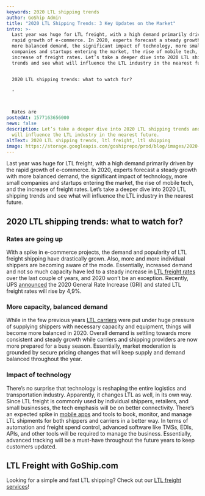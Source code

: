 ```yaml
---
keywords: 2020 LTL shipping trends
author: GoShip Admin
title: "2020 LTL Shipping Trends: 3 Key Updates on the Market"
intro: >-
  Last year was huge for LTL freight, with a high demand primarily driven by the
  rapid growth of e-commerce. In 2020, experts forecast a steady growth with
  more balanced demand, the significant impact of technology, more small
  companies and startups entering the market, the rise of mobile tech, and the
  increase of freight rates. Let’s take a deeper dive into 2020 LTL shipping
  trends and see what will influence the LTL industry in the nearest future. 


  2020 LTL shipping trends: what to watch for?

  -



  Rates are
postedAt: 1577163656000
news: false
description: Let’s take a deeper dive into 2020 LTL shipping trends and see what
  will influence the LTL industry in the nearest future.
altText: 2020 LTL shipping trends, ltl freight, ltl shipping
image: https://storage.googleapis.com/goshiprepo/prod/blog/images/2020-ltl-shipping-trends-3-key-updates-on-the-market.jpg
---
```

Last year was huge for LTL freight, with a high demand primarily driven by the rapid growth of e-commerce. In 2020, experts forecast a steady growth with more balanced demand, the significant impact of technology, more small companies and startups entering the market, the rise of mobile tech, and the increase of freight rates. Let’s take a deeper dive into 2020 LTL shipping trends and see what will influence the LTL industry in the nearest future.

## 2020 LTL shipping trends: what to watch for?

### Rates are going up

With a spike in e-commerce projects, the demand and popularity of LTL freight shipping have drastically grown. Also, more and more individual shippers are becoming aware of the mode. Essentially, increased demand and not so much capacity have led to a steady increase in [LTL freight rates](https://www.goship.com/blog/factors-determine-ltl-shipping-rates/) over the last couple of years, and 2020 won’t be an exception. Recently, UPS [announced](https://www.shipware.com/ups-2020-rate-increases/) the 2020 General Rate Increase (GRI) and stated LTL freight rates will rise by 4,9%.

### More capacity, balanced demand

While in the few previous years [LTL carriers](https://www.goship.com/blog/how-to-choose-the-right-ltl-carriers/) were put under huge pressure of supplying shippers with necessary capacity and equipment, things will become more balanced in 2020. Overall demand is settling towards more consistent and steady growth while carriers and shipping providers are now more prepared for a busy season. Essentially, market moderation is grounded by secure pricing changes that will keep supply and demand balanced throughout the year.

### Impact of technology

There’s no surprise that technology is reshaping the entire logistics and transportation industry. Apparently, it changes LTL as well, in its own way. Since LTL freight is commonly used by individual shippers, retailers, and small businesses, the tech emphasis will be on better connectivity. There’s an expected spike in [mobile apps](https://www.goship.com/blog/how-to-choose-the-best-shipping-app/) and tools to book, monitor, and manage LTL shipments for both shippers and carriers in a better way. In terms of automation and freight spend control, advanced software like TMSs, EDIs, APIs, and other tools will be required to manage the business. Essentially, advanced tracking will be a must-have throughout the future years to keep customers updated.

## LTL Freight with GoShip.com

Looking for a simple and fast LTL shipping? Check out our [LTL freight services](https://www.goship.com/shipping-services/ltl-freight-shipping/)! [](https://www.goship.com/)